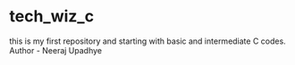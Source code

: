 # tech_wiz_c
this is my first repository and starting with basic and intermediate C codes. 
<br>
Author - Neeraj Upadhye
